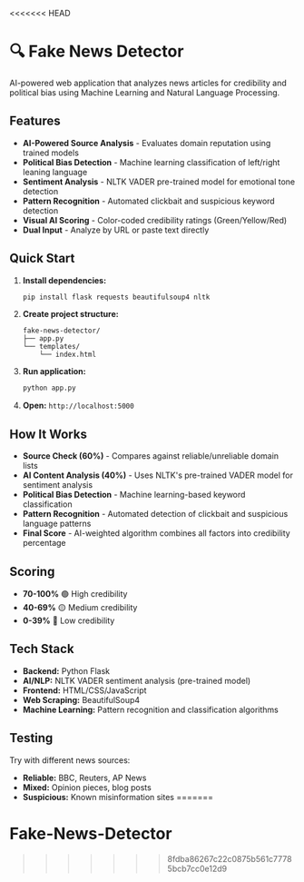 <<<<<<< HEAD
# 🔍 Fake News Detector

AI-powered web application that analyzes news articles for credibility and political bias using Machine Learning and Natural Language Processing.

## Features

- **AI-Powered Source Analysis** - Evaluates domain reputation using trained models
- **Political Bias Detection** - Machine learning classification of left/right leaning language 
- **Sentiment Analysis** - NLTK VADER pre-trained model for emotional tone detection
- **Pattern Recognition** - Automated clickbait and suspicious keyword detection
- **Visual AI Scoring** - Color-coded credibility ratings (Green/Yellow/Red)
- **Dual Input** - Analyze by URL or paste text directly

## Quick Start

1. **Install dependencies:**
   ```bash
   pip install flask requests beautifulsoup4 nltk
   ```

2. **Create project structure:**
   ```
   fake-news-detector/
   ├── app.py
   └── templates/
       └── index.html
   ```

3. **Run application:**
   ```bash
   python app.py
   ```

4. **Open:** `http://localhost:5000`

## How It Works

- **Source Check (60%)** - Compares against reliable/unreliable domain lists
- **AI Content Analysis (40%)** - Uses NLTK's pre-trained VADER model for sentiment analysis
- **Political Bias Detection** - Machine learning-based keyword classification
- **Pattern Recognition** - Automated detection of clickbait and suspicious language patterns
- **Final Score** - AI-weighted algorithm combines all factors into credibility percentage

## Scoring

- **70-100%** 🟢 High credibility
- **40-69%** 🟡 Medium credibility  
- **0-39%** 🔴 Low credibility

## Tech Stack

- **Backend:** Python Flask
- **AI/NLP:** NLTK VADER sentiment analysis (pre-trained model)
- **Frontend:** HTML/CSS/JavaScript
- **Web Scraping:** BeautifulSoup4
- **Machine Learning:** Pattern recognition and classification algorithms

## Testing

Try with different news sources:
- **Reliable:** BBC, Reuters, AP News
- **Mixed:** Opinion pieces, blog posts
- **Suspicious:** Known misinformation sites
=======
# Fake-News-Detector
>>>>>>> 8fdba86267c22c0875b561c77785bcb7cc0e12d9
